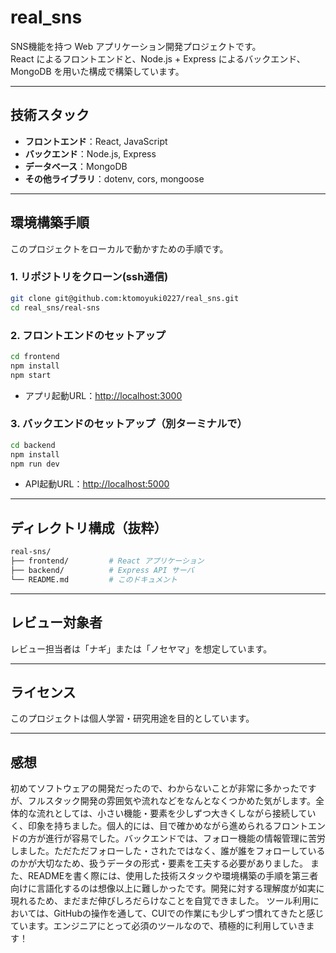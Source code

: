 # real_sns

SNS機能を持つ Web アプリケーション開発プロジェクトです。  
React によるフロントエンドと、Node.js + Express によるバックエンド、MongoDB を用いた構成で構築しています。

---

## 技術スタック

- **フロントエンド**：React, JavaScript
- **バックエンド**：Node.js, Express
- **データベース**：MongoDB
- **その他ライブラリ**：dotenv, cors, mongoose

---

## 環境構築手順

このプロジェクトをローカルで動かすための手順です。

### 1. リポジトリをクローン(ssh通信)

```bash
git clone git@github.com:ktomoyuki0227/real_sns.git
cd real_sns/real-sns
```

### 2. フロントエンドのセットアップ

```bash
cd frontend
npm install
npm start
```

- アプリ起動URL：[http://localhost:3000](http://localhost:3000)

### 3. バックエンドのセットアップ（別ターミナルで）

```bash
cd backend
npm install
npm run dev
```

- API起動URL：[http://localhost:5000](http://localhost:5000)

---

## ディレクトリ構成（抜粋）

```bash
real-sns/
├── frontend/         # React アプリケーション
├── backend/          # Express API サーバ
└── README.md         # このドキュメント
```

---

## レビュー対象者

レビュー担当者は「ナギ」または「ノセヤマ」を想定しています。

---

## ライセンス

このプロジェクトは個人学習・研究用途を目的としています。

---

## 感想

初めてソフトウェアの開発だったので、わからないことが非常に多かったですが、フルスタック開発の雰囲気や流れなどをなんとなくつかめた気がします。全体的な流れとしては、小さい機能・要素を少しずつ大きくしながら接続していく、印象を持ちました。個人的には、目で確かめながら進められるフロントエンドの方が進行が容易でした。バックエンドでは、フォロー機能の情報管理に苦労しました。ただただフォローした・されたではなく、誰が誰をフォローしているのかが大切なため、扱うデータの形式・要素を工夫する必要がありました。
また、READMEを書く際には、使用した技術スタックや環境構築の手順を第三者向けに言語化するのは想像以上に難しかったです。開発に対する理解度が如実に現れるため、まだまだ伸びしろだらけなことを自覚できました。
ツール利用においては、GitHubの操作を通して、CUIでの作業にも少しずつ慣れてきたと感じています。エンジニアにとって必須のツールなので、積極的に利用していきます！